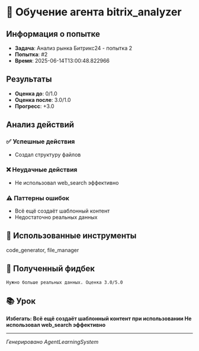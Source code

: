 # 🧠 Обучение агента bitrix_analyzer

## Информация о попытке
- **Задача**: Анализ рынка Битрикс24 - попытка 2
- **Попытка**: #2
- **Время**: 2025-06-14T13:00:48.822966

## Результаты
- **Оценка до**: 0/1.0
- **Оценка после**: 3.0/1.0
- **Прогресс**: +3.0

## Анализ действий

### ✅ Успешные действия
- Создал структуру файлов

### ❌ Неудачные действия
- Не использовал web_search эффективно

### ⚠️ Паттерны ошибок
- Всё ещё создаёт шаблонный контент
- Недостаточно реальных данных

## 🔧 Использованные инструменты
code_generator, file_manager

## 📝 Полученный фидбек
```
Нужно больше реальных данных. Оценка 3.0/5.0
```

## 📚 Урок
**Избегать: Всё ещё создаёт шаблонный контент при использовании Не использовал web_search эффективно**

---
*Генерировано AgentLearningSystem*
